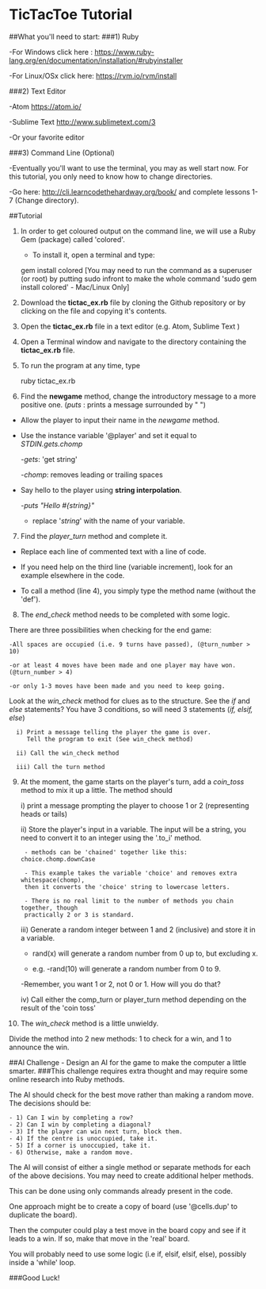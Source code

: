 # TicTacToe Tutorial

##What you'll need to start:
###1) Ruby

  -For Windows click here : https://www.ruby-lang.org/en/documentation/installation/#rubyinstaller

  -For Linux/OSx click here: https://rvm.io/rvm/install

###2) Text Editor

  -Atom https://atom.io/

  -Sublime Text http://www.sublimetext.com/3

  -Or your favorite editor

###3) Command Line (Optional)

   -Eventually you'll want to use the terminal, you may as well start now. For this tutorial, you only need to know    how to change directories.

   -Go here: http://cli.learncodethehardway.org/book/ and complete lessons 1-7 (Change directory).

##Tutorial

1) In order to get coloured output on the command line, we will use a Ruby Gem (package)
called 'colored'.

    - To install it, open a terminal and type:


    gem install colored
    [You may need to run the command as a superuser (or root) 
    by putting sudo infront to make the whole command 
    'sudo gem install colored' - Mac/Linux Only]

2) Download the **tictac_ex.rb** file by cloning the Github repository or by clicking on the file and copying it's contents.


3) Open the **tictac_ex.rb** file in a text editor (e.g. Atom, Sublime Text )


4) Open a Terminal window and navigate to the directory containing the **tictac_ex.rb** file.


5) To run the program at any time, type

    ruby tictac_ex.rb


6) Find the **newgame** method, change the introductory message to a more positive one.
(*puts* : prints a message surrounded by " ")

  - Allow the player to input their name in the *newgame* method.

  - Use the instance variable '@player' and set it equal to *STDIN.gets.chomp*

    -*gets*: 'get string'

    -*chomp*: removes leading or trailing spaces

  - Say hello to the player using **string interpolation**.

    -*puts "Hello #{string}"*

    - replace '*string*' with the name of your variable.


7) Find the *player_turn* method and complete it.

  - Replace each line of commented text with a line of code.

  - If you need help on the third line (variable increment), look for an example
   elsewhere in the code.

  - To call a method (line 4), you simply type the method name (without the 'def').


8) The *end_check* method needs to be completed with some logic.

There are three possibilities when checking for the end game:

    -All spaces are occupied (i.e. 9 turns have passed), (@turn_number > 10)

    -or at least 4 moves have been made and one player may have won. (@turn_number > 4)

    -or only 1-3 moves have been made and you need to keep going.


  Look at the *win_check* method for clues as to the structure. See the *if* and *else*
  statements? You have 3 conditions, so will need 3 statements (*if, elsif, else*)

      i) Print a message telling the player the game is over.
         Tell the program to exit (See win_check method)

      ii) Call the win_check method

      iii) Call the turn method


9) At the moment, the game starts on the player's turn, add a *coin_toss* method
 to mix it up a little. The method should

    i) print a message prompting the player to choose 1 or 2
    (representing heads or tails)

    ii) Store the player's input in a variable. The input will be a string, you
     need to convert it to an integer using the '.to_i' method.

        - methods can be 'chained' together like this: choice.chomp.downCase

        - This example takes the variable 'choice' and removes extra whitespace(chomp),
        then it converts the 'choice' string to lowercase letters.

        - There is no real limit to the number of methods you chain together, though
        practically 2 or 3 is standard.

    iii) Generate a random integer between 1 and 2 (inclusive) and store it in a
    variable.

     - rand(x) will generate a random number from 0 up to, but excluding x.

     - e.g. -rand(10) will generate a random number from 0 to 9.

     -Remember, you want 1 or 2, not 0 or 1. How will you do that?

    iv) Call either the comp_turn or player_turn method depending on the result
    of the 'coin toss'

10) The *win_check* method is a little unwieldy.

  Divide the method into 2 new methods: 1 to check for a win, and 1 to announce the win.


##AI Challenge - Design an AI for the game to make the computer a little smarter.
###This challenge requires extra thought and may require some online research into Ruby methods.

 The AI should check for the best move rather than making a random move. The decisions
 should be:

    - 1) Can I win by completing a row?
    - 2) Can I win by completing a diagonal?
    - 3) If the player can win next turn, block them.
    - 4) If the centre is unoccupied, take it.
    - 5) If a corner is unoccupied, take it.
    - 6) Otherwise, make a random move.


 The AI will consist of either a single method or separate methods for each of the
 above decisions. You may need to create additional helper methods.

 This can be done using only commands already present in the code.

  One approach might be to create a copy of board (use '@cells.dup' to duplicate the board).

   Then the computer could play a test move in the board copy and see if it leads to a win.
   If so, make that move in the 'real' board.

   You will probably need to use some logic (i.e if, elsif, elsif, else), possibly inside
   a 'while' loop.

###Good Luck!

